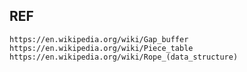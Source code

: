 ## REF
	https://en.wikipedia.org/wiki/Gap_buffer
	https://en.wikipedia.org/wiki/Piece_table
	https://en.wikipedia.org/wiki/Rope_(data_structure)
